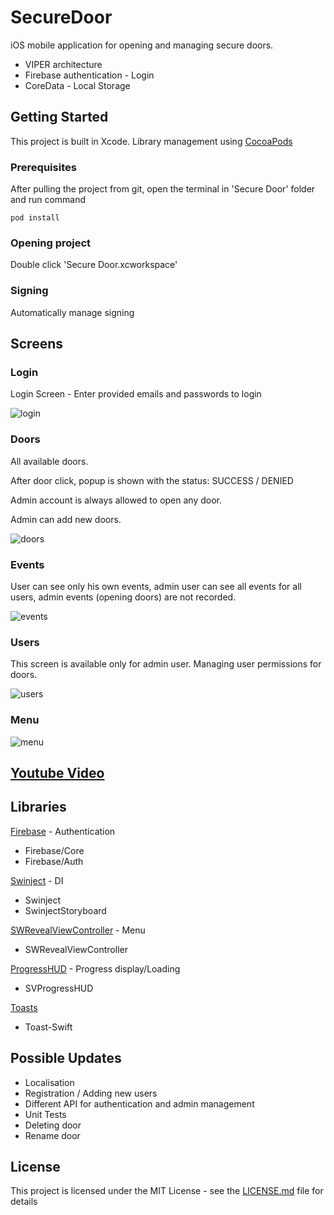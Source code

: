 # SecureDoor

iOS mobile application for opening and managing secure doors.
* VIPER architecture
* Firebase authentication - Login
* CoreData - Local Storage


## Getting Started

This project is built in Xcode. Library management using [CocoaPods](https://guides.cocoapods.org/using/getting-started.html#getting-started)

### Prerequisites

After pulling the project from git, open the terminal in 'Secure Door' folder and run command

```
pod install
```

### Opening project

Double click 'Secure Door.xcworkspace' 

### Signing

Automatically manage signing

## Screens
### Login
Login Screen - Enter provided emails and passwords to login

![login](https://user-images.githubusercontent.com/4028036/52368335-70cfe800-2a4e-11e9-9290-55496af55a73.png)

### Doors

All available doors.

After door click, popup is shown with the status: SUCCESS / DENIED

Admin account is always allowed to open any door.

Admin can add new doors.

![doors](https://user-images.githubusercontent.com/4028036/52368333-70cfe800-2a4e-11e9-8f37-c51679d1896a.png)

### Events

User can see only his own events, admin user can see all events for all users, admin events (opening doors) are not recorded.

![events](https://user-images.githubusercontent.com/4028036/52368334-70cfe800-2a4e-11e9-9b5b-e01781357694.png)

### Users

This screen is available only for admin user. Managing user permissions for doors.

![users](https://user-images.githubusercontent.com/4028036/52368337-71687e80-2a4e-11e9-9b40-dc0c004ead36.png)

### Menu

![menu](https://user-images.githubusercontent.com/4028036/52368336-70cfe800-2a4e-11e9-9a68-1ff17dc21eda.png)



## [Youtube Video](https://youtu.be/1XbUaRdY4jQ) 



## Libraries
[Firebase](https://github.com/firebase/firebase-ios-sdk) - Authentication
* Firebase/Core
* Firebase/Auth

[Swinject](https://github.com/Swinject/Swinject) - DI
* Swinject
* SwinjectStoryboard

[SWRevealViewController](https://github.com/John-Lluch/SWRevealViewController) - Menu
* SWRevealViewController

[ProgressHUD](https://github.com/SVProgressHUD/SVProgressHUD) - Progress display/Loading
* SVProgressHUD

[Toasts](https://github.com/scalessec/Toast-Swift)
* Toast-Swift



## Possible Updates

* Localisation
* Registration / Adding new users
* Different API for authentication and admin management
* Unit Tests
* Deleting door
* Rename door


## License

This project is licensed under the MIT License - see the [LICENSE.md](https://github.com/jakovvidekovic/SecureDoor/blob/master/LICENSE) file for details

